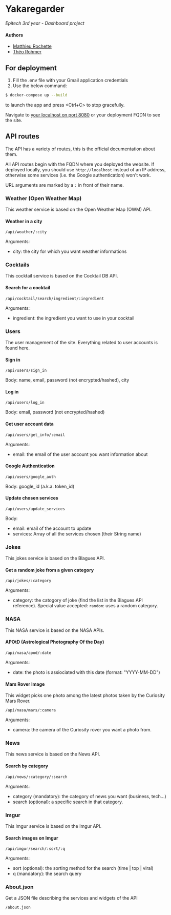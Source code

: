 # Yakaregarder
*Epitech 3rd year - Dashboard project*

#### Authors
- [Matthieu Rochette](https://github.com/MatthieuRochette)
- [Théo Rohmer](https://github.com/Theo67hh)

## For deployment

1. Fill the .env file with your Gmail application credentials
2. Use the below command:

```sh
$ docker-compose up --build
```

to launch the app and press <Ctrl+C> to stop gracefully.  

Navigate to [your localhost on port 8080](http://localhost:8080) or your deployment FQDN to see the site.



## API routes

The API has a variety of routes, this is the official documentation about them.

All API routes begin with the FQDN where you deployed the website.
If deployed locally, you should use `http://localhost` instead of an IP address, otherwise some services (i.e. the Google authentication) won't work.

URL arguments are marked by a `:` in front of their name.


### Weather (Open Weather Map)

This weather service is based on the Open Weather Map (OWM) API.

#### Weather in a city
```
/api/weather/:city
```
Arguments:
- city: the city for which you want weather informations


### Cocktails

This cocktail service is based on the Cocktail DB API.

#### Search for a cocktail
```
/api/cocktail/search/ingredient/:ingredient
```
Arguments:
- ingredient: the ingredient you want to use in your cocktail


### Users

The user management of the site. Everything related to user accounts is found here.

#### Sign in
```
/api/users/sign_in
```
Body: name, email, password (not encrypted/hashed), city

#### Log in
```
/api/users/log_in
```
Body: email, password (not encrypted/hashed)

#### Get user account data
```
/api/users/get_info/:email
```
Arguments:
- email: the email of the user account you want information about

#### Google Authentication
```
/api/users/google_auth
```
Body: google_id (a.k.a. token_id)

#### Update chosen services
```
/api/users/update_services
```
Body:
- email: email of the account to update
- services: Array of all the services chosen (their String name)


### Jokes

This jokes service is based on the Blagues API.

#### Get a random joke from a given category
```
/api/jokes/:category
```
Arguments:
- category: the catogory of joke (find the list in the Blagues API reference). Special value accepted: `random`: uses a random category.


### NASA

This NASA service is based on the NASA APIs.

#### APOtD (Astrological Photography Of the Day)
```
/api/nasa/apod/:date
```
Arguments:
- date: the photo is assiociated with this date (format: "YYYY-MM-DD")

#### Mars Rover Image
This widget picks one photo among the latest photos taken by the Curiosity Mars Rover.
```
/api/nasa/mars/:camera
```
Arguments:
- camera: the camera of the Curiosity rover you want a photo from.


### News

This news service is based on the News API.

#### Search by category
```
/api/news/:category/:search
```
Arguments:
- category (mandatory): the category of news you want (business, tech...)
- search (optional): a specific search in that category.


### Imgur

This Imgur service is based on the Imgur API.

#### Search images on Imgur
```
/api/imgur/search/:sort/:q
```
Arguments:
- sort (optional): the sorting method for the search (time | top | viral)
- q (mandatory): the search query


### About.json
Get a JSON file describing the services and widgets of the API
```
/about.json
```
